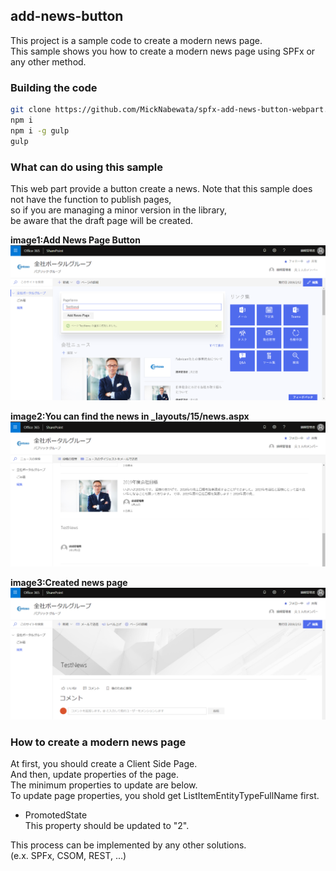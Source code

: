 ## add-news-button

This project is a sample code to create a modern news page.  
This sample shows you how to create a modern news page using SPFx or any other method.

### Building the code

```bash
git clone https://github.com/MickNabewata/spfx-add-news-button-webpart.git
npm i
npm i -g gulp
gulp
```

### What can do using this sample

This web part provide a button create a news.
Note that this sample does not have the function to publish pages,  
so if you are managing a minor version in the library,  
be aware that the draft page will be created.

**image1:Add News Page Button**  
<kbd><img src="https://raw.githubusercontent.com/MickNabewata/spfx-add-news-button-webpart/images/2.png" /></kbd>  
  
**image2:You can find the news in _layouts/15/news.aspx**  
<kbd><img src="https://raw.githubusercontent.com/MickNabewata/spfx-add-news-button-webpart/images/3.png" /></kbd>  
  
**image3:Created news page**
<kbd><img src="https://raw.githubusercontent.com/MickNabewata/spfx-add-news-button-webpart/images/4.png" /></kbd>  

### How to create a modern news page

At first, you should create a Client Side Page.  
And then, update properties of the page.  
The minimum properties to update are below.  
To update page properties, you shold get ListItemEntityTypeFullName first.  

- PromotedState  
This property should be updated to "2".  
  
This process can be implemented by any other solutions.  
(e.x. SPFx, CSOM, REST, ...)